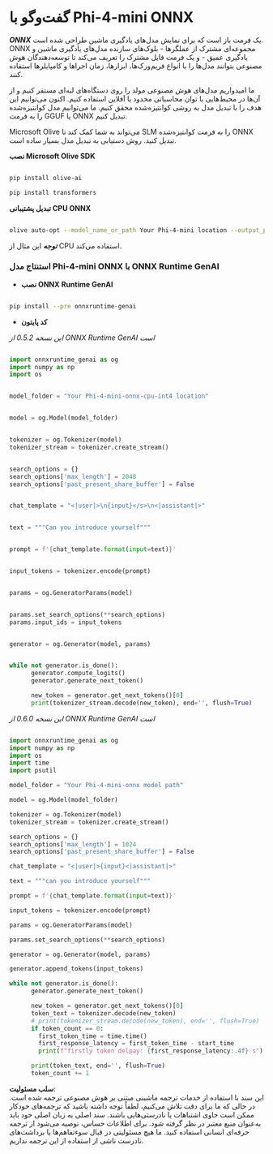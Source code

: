 # **گفت‌وگو با Phi-4-mini ONNX**

***ONNX*** یک فرمت باز است که برای نمایش مدل‌های یادگیری ماشین طراحی شده است. ONNX مجموعه‌ای مشترک از عملگرها - بلوک‌های سازنده مدل‌های یادگیری ماشین و یادگیری عمیق - و یک فرمت فایل مشترک را تعریف می‌کند تا توسعه‌دهندگان هوش مصنوعی بتوانند مدل‌ها را با انواع فریم‌ورک‌ها، ابزارها، زمان اجراها و کامپایلرها استفاده کنند.

ما امیدواریم مدل‌های هوش مصنوعی مولد را روی دستگاه‌های لبه‌ای مستقر کنیم و از آن‌ها در محیط‌هایی با توان محاسباتی محدود یا آفلاین استفاده کنیم. اکنون می‌توانیم این هدف را با تبدیل مدل به روشی کوانتیزه‌شده محقق کنیم. ما می‌توانیم مدل کوانتیزه‌شده را به فرمت GGUF یا ONNX تبدیل کنیم.

Microsoft Olive می‌تواند به شما کمک کند تا SLM را به فرمت کوانتیزه‌شده ONNX تبدیل کنید. روش دستیابی به تبدیل مدل بسیار ساده است.

**نصب Microsoft Olive SDK**

```bash

pip install olive-ai

pip install transformers

```

**تبدیل پشتیبانی CPU ONNX**

```bash

olive auto-opt --model_name_or_path Your Phi-4-mini location --output_path Your onnx ouput location --device cpu --provider CPUExecutionProvider --precision int4 --use_model_builder --log_level 1

```

***توجه*** این مثال از CPU استفاده می‌کند.

### **استنتاج مدل Phi-4-mini ONNX با ONNX Runtime GenAI**

- **نصب ONNX Runtime GenAI**

```bash

pip install --pre onnxruntime-genai

```

- **کد پایتون**

*این نسخه 0.5.2 از ONNX Runtime GenAI است*

```python

import onnxruntime_genai as og
import numpy as np
import os


model_folder = "Your Phi-4-mini-onnx-cpu-int4 location"


model = og.Model(model_folder)


tokenizer = og.Tokenizer(model)
tokenizer_stream = tokenizer.create_stream()


search_options = {}
search_options['max_length'] = 2048
search_options['past_present_share_buffer'] = False


chat_template = "<|user|>\n{input}</s>\n<|assistant|>"


text = """Can you introduce yourself"""


prompt = f'{chat_template.format(input=text)}'


input_tokens = tokenizer.encode(prompt)


params = og.GeneratorParams(model)


params.set_search_options(**search_options)
params.input_ids = input_tokens


generator = og.Generator(model, params)


while not generator.is_done():
      generator.compute_logits()
      generator.generate_next_token()

      new_token = generator.get_next_tokens()[0]
      print(tokenizer_stream.decode(new_token), end='', flush=True)

```

*این نسخه 0.6.0 از ONNX Runtime GenAI است*

```python

import onnxruntime_genai as og
import numpy as np
import os
import time
import psutil

model_folder = "Your Phi-4-mini-onnx model path"

model = og.Model(model_folder)

tokenizer = og.Tokenizer(model)
tokenizer_stream = tokenizer.create_stream()

search_options = {}
search_options['max_length'] = 1024
search_options['past_present_share_buffer'] = False

chat_template = "<|user|>{input}<|assistant|>"

text = """can you introduce yourself"""

prompt = f'{chat_template.format(input=text)}'

input_tokens = tokenizer.encode(prompt)

params = og.GeneratorParams(model)

params.set_search_options(**search_options)

generator = og.Generator(model, params)

generator.append_tokens(input_tokens)

while not generator.is_done():
      generator.generate_next_token()

      new_token = generator.get_next_tokens()[0]
      token_text = tokenizer.decode(new_token)
      # print(tokenizer_stream.decode(new_token), end='', flush=True)
      if token_count == 0:
        first_token_time = time.time()
        first_response_latency = first_token_time - start_time
        print(f"firstly token delpay: {first_response_latency:.4f} s")

      print(token_text, end='', flush=True)
      token_count += 1

```

**سلب مسئولیت**:  
این سند با استفاده از خدمات ترجمه ماشینی مبتنی بر هوش مصنوعی ترجمه شده است. در حالی که ما برای دقت تلاش می‌کنیم، لطفاً توجه داشته باشید که ترجمه‌های خودکار ممکن است حاوی اشتباهات یا نادرستی‌هایی باشند. سند اصلی به زبان اصلی خود باید به‌عنوان منبع معتبر در نظر گرفته شود. برای اطلاعات حساس، توصیه می‌شود از ترجمه حرفه‌ای انسانی استفاده کنید. ما هیچ مسئولیتی در قبال سوءتفاهم‌ها یا برداشت‌های نادرست ناشی از استفاده از این ترجمه نداریم.